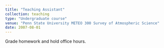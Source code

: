 ```yaml
---
title: "Teaching Assistant"
collection: teaching
type: "Undergraduate course"
venue: "Penn State University METEO 300 Survey of Atmospheric Science"
date: 2007-08-01
---
```


Grade homework and hold office hours.
